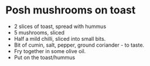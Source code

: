 # Posh mushrooms on toast

* 2 slices of toast, spread with hummus
* 5 mushrooms, sliced
* Half a mild chilli, sliced into small bits.
* Bit of cumin, salt, pepper, ground coriander - to taste.
* Fry together in some olive oil.
* Put on the toast/hummus
